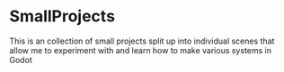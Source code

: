 # SmallProjects
 This is an collection of small projects split up into individual scenes that allow me to experiment with and learn how to make various systems in Godot
